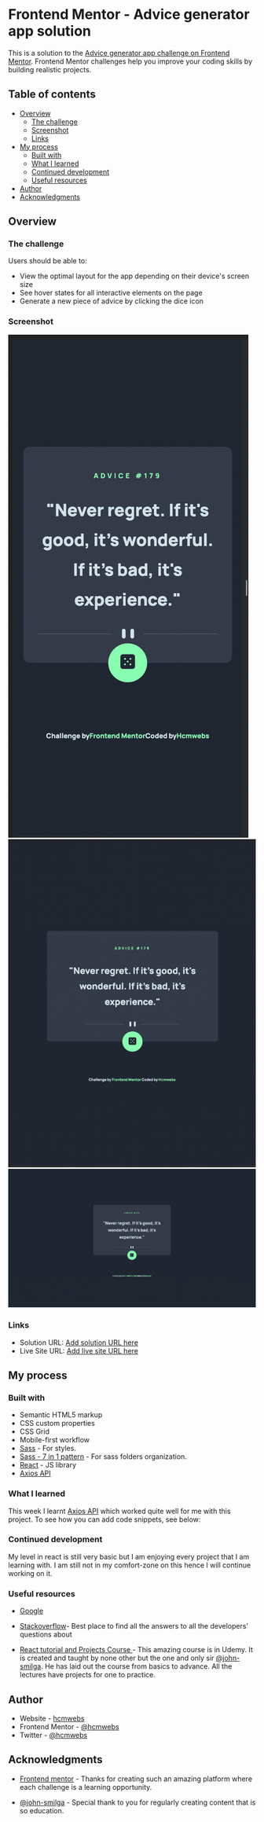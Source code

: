 # Frontend Mentor - Advice generator app solution

This is a solution to the [Advice generator app challenge on Frontend Mentor](https://www.frontendmentor.io/challenges/advice-generator-app-QdUG-13db). Frontend Mentor challenges help you improve your coding skills by building realistic projects.

## Table of contents

- [Overview](#overview)
  - [The challenge](#the-challenge)
  - [Screenshot](#screenshot)
  - [Links](#links)
- [My process](#my-process)
  - [Built with](#built-with)
  - [What I learned](#what-i-learned)
  - [Continued development](#continued-development)
  - [Useful resources](#useful-resources)
- [Author](#author)
- [Acknowledgments](#acknowledgments)


## Overview

### The challenge

Users should be able to:

- View the optimal layout for the app depending on their device's screen size
- See hover states for all interactive elements on the page
- Generate a new piece of advice by clicking the dice icon

### Screenshot

![mobiles](./screenshots/mobile.png)
![tablets](./screenshots/tablets.png)
![desktops](./screenshots/desktop.png)

### Links

- Solution URL: [Add solution URL here](https://your-solution-url.com)
- Live Site URL: [Add live site URL here](https://your-live-site-url.com)


## My process

### Built with

- Semantic HTML5 markup
- CSS custom properties
- CSS Grid
- Mobile-first workflow
- [Sass](https://sass-lang.com/dart-sass) - For styles.
- [Sass - 7 in 1 pattern](https://sass-guidelin.es/#architecture) - For sass folders organization.
- [React](https://reactjs.org/) - JS library
- [Axios API](https://axios-http.com/)

### What I learned

This week I learnt [Axios API](https://axios-http.com/) which worked quite well for me with this project.
To see how you can add code snippets, see below:

### Continued development

My level in react is still very basic but I am enjoying every project that I am learning with. I am still not in my comfort-zone on this hence I will continue working on it.

### Useful resources

- [Google](https://www.google.com)

- [Stackoverflow](https://stackoverflow.com/)- Best place to find all the answers to all the developers' questions about

- [React tutorial and Projects Course ](https://www.udemy.com/course/react-tutorial-and-projects-course/) - This amazing course is in Udemy. It is created and taught by none other but the one and only sir [@john-smilga](https://github.com/john-smilga). He has laid out the course from basics to advance. All the lectures have projects for one to practice.

## Author

- Website - [hcmwebs](https://www.hcmwebs.com)
- Frontend Mentor - [@hcmwebs](https://www.frontendmentor.io/profile/hcmwebs)
- Twitter - [@hcmwebs](https://www.twitter.com/hcmwebs)



## Acknowledgments

- [Frontend mentor](https://www.frontendmentor.io) - Thanks for creating  such an amazing platform where each challenge is a learning opportunity.

- [@john-smilga](https://github.com/john-smilga) - Special thank to you for regularly creating content that is so education.

